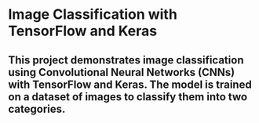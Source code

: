 # Image Classification with TensorFlow and Keras

## This project demonstrates image classification using Convolutional Neural Networks (CNNs) with TensorFlow and Keras. The model is trained on a dataset of images to classify them into two categories.
